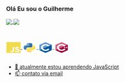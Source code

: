 ### Olá Eu sou o Guilherme


 <div>
  <a href="https://github.com/Guilherme-Cabral">
  <img align="center" height="140em" src="https://github-readme-stats.vercel.app/api?username=Guilherme-Cabral&show_icons=true&theme=algolia&include_all_commits=true&count_private=true"/>
  <img align="center" height="140em" src="https://github-readme-stats.vercel.app/api/top-langs/?username=Guilherme-Cabral&layout=compact&langs_count=7&theme=algolia"/>
</div>
  
  ##

  <div style="display: inline_block"><br>
  <img align="center" alt="Gui-Js" height="30" width="40" src="https://raw.githubusercontent.com/devicons/devicon/master/icons/javascript/javascript-plain.svg">
  <img align="center" alt="Gui-Python" height="30" width="40" src="https://raw.githubusercontent.com/devicons/devicon/master/icons/python/python-original.svg">
  <img align="center" alt="Gui-C" height="30" width="40" src="https://raw.githubusercontent.com/devicons/devicon/master/icons/c/c-original.svg"> 
  <img align="center" alt="Gui-Cpp" height="30" width="40" src="https://raw.githubusercontent.com/devicons/devicon/master/icons/cplusplus/cplusplus-original.svg">

</div>
  
  
  ##
- 🌱 atualmente estou aprendendo JavaScript
- 📫 contato via email

